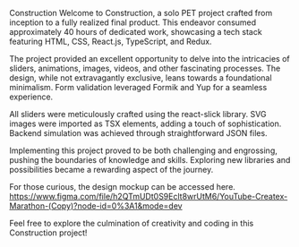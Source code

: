 
Construction
Welcome to Construction, a solo PET project crafted from inception to a fully realized final product. This endeavor consumed approximately 40 hours of dedicated work, showcasing a tech stack featuring HTML, CSS, React.js, TypeScript, and Redux.

The project provided an excellent opportunity to delve into the intricacies of sliders, animations, images, videos, and other fascinating processes. The design, while not extravagantly exclusive, leans towards a foundational minimalism. Form validation leveraged Formik and Yup for a seamless experience.

All sliders were meticulously crafted using the react-slick library. SVG images were imported as TSX elements, adding a touch of sophistication. Backend simulation was achieved through straightforward JSON files.

Implementing this project proved to be both challenging and engrossing, pushing the boundaries of knowledge and skills. Exploring new libraries and possibilities became a rewarding aspect of the journey.

For those curious, the design mockup can be accessed here.
https://www.figma.com/file/h2QTmUDt0S9Eclt8wrUtM6/YouTube-Createx-Marathon-(Copy)?node-id=0%3A1&mode=dev

Feel free to explore the culmination of creativity and coding in this Construction project!

